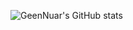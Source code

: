 ![GeenNuar's GitHub stats](https://github-readme-stats-geennuars-projects.vercel.app/api?username=geennuar&show_icons=true&theme=vue&rank_icon=github&include_all_commits&show=prs_merged,prs_merged_percentage)
